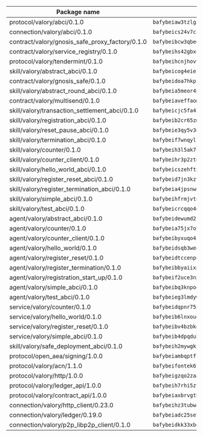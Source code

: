 | Package name                                                  | Package hash                                                  |
| ------------------------------------------------------------- | ------------------------------------------------------------- |
| protocol/valory/abci/0.1.0                                    | `bafybeiaw3tzlg3rkvnn5fcufblktmfwngmxugn4yo7pyjp76zz6aqtqcay` |
| connection/valory/abci/0.1.0                                  | `bafybeics24v7csn2xwyrkdgthrzdbuqutssx3mn572z2tavyr33banqz6u` |
| contract/valory/gnosis_safe_proxy_factory/0.1.0               | `bafybeibcw3qbegmizo432nqi66hddcvt4ww3uq4jdkoqczyafofwichzgm` |
| contract/valory/service_registry/0.1.0                        | `bafybeihs42gbxnncxyh5wygbfgz3ulkjzojse4wznylzczt5neksba7tfq` |
| protocol/valory/tendermint/0.1.0                              | `bafybeihcnjhovvyyfbkuw5sjyfx2lfd4soeocfqzxz54g67333m6nk5gxq` |
| skill/valory/abstract_abci/0.1.0                              | `bafybeicog4eierjad4f542ubhe3ez7sxgrsna7t2e5pci2hncpq5vckw4e` |
| contract/valory/gnosis_safe/0.1.0                             | `bafybeidoa7hkpzpnjswns2jq6tlisbzinzpkdqtqd6gbpyxiytt3mnszpm` |
| skill/valory/abstract_round_abci/0.1.0                        | `bafybeia5meor4p77p62khoddlqj4vg5rxiwi3djxc7feusgein6adi7t7m` |
| contract/valory/multisend/0.1.0                               | `bafybeiaveffaomsnmsc5hx62o77u7ilma6eipox7m5lrwa56737ektva3i` |
| skill/valory/transaction_settlement_abci/0.1.0                | `bafybeicjc5fa4lheqiymguk2auvcg7wzvigwzgay3mcryy2puwvxapptku` |
| skill/valory/registration_abci/0.1.0                          | `bafybeib2cr65zmunztkr3miy4sa2pwlsj2dsi4pz7rwtgg75xczc7hrj3q` |
| skill/valory/reset_pause_abci/0.1.0                           | `bafybeie3qy5v3ggc54bmrubd27kbofrkw6srgbggo3b6ewssw3pbxjuvla` |
| skill/valory/termination_abci/0.1.0                           | `bafybeif7wnqylri6w23k2wd3z6ioetx5bzmj4smwuem47usjo424rybqke` |
| skill/valory/counter/0.1.0                                    | `bafybeih3l5ak7ubujkf45sqavil2vbtjtxe7eh5urqawer2nj3avir7qva` |
| skill/valory/counter_client/0.1.0                             | `bafybeihr3p2ztqpbgzuo4xi7gwq4hjcc3khibirritnxkajaugshlzxjke` |
| skill/valory/hello_world_abci/0.1.0                           | `bafybeicszehftnlcx4m2geznt3x36c4pdmcoirdxr5pmv3z5ws2lfhuiyy` |
| skill/valory/register_reset_abci/0.1.0                        | `bafybeid7jn3kzvmpee5gpo62towv5b2gmsuy6uzhlkkb55hrzfitpcw67u` |
| skill/valory/register_termination_abci/0.1.0                  | `bafybeia4jpsnwqn2acdk65y4emz544kxhpxvki7ms6gi3qqclo65wie64e` |
| skill/valory/simple_abci/0.1.0                                | `bafybeihfrmjvtnqebjshjaaqdxbffhglpf4cmzn6b4qandwq5adnxvev6u` |
| skill/valory/test_abci/0.1.0                                  | `bafybeicrcqqo4g3ogj5g76e7zjk3aggidolmghcephpjhoujia535kwoxq` |
| agent/valory/abstract_abci/0.1.0                              | `bafybeidewumd2jucnsvchnjnfdfe5eex4iig4pv3iqxwrczxdxkfouk3w4` |
| agent/valory/counter/0.1.0                                    | `bafybeia75jx7obyoxx3cs7on4lxmdq6l7uw6vuya2j3ugjvj377t2n7yey` |
| agent/valory/counter_client/0.1.0                             | `bafybeibyxuqo4itomksd6wvr3loblr2ba4jxa4x3wvtgr3rofpl5xueaaa` |
| agent/valory/hello_world/0.1.0                                | `bafybeidsqb3weo4xftw4kukhbracv5nozp2gtdlqrxcf6szoufahczwe5u` |
| agent/valory/register_reset/0.1.0                             | `bafybeidtccenpqisukegfzypo435n4rf7ahr2xcvpgzhwuzngiyjoxucqy` |
| agent/valory/register_termination/0.1.0                       | `bafybeibbyaiixpn6zb7j6u7rrgcdm7ibdt3miua2ihbtyfdsrjyqiuwwea` |
| agent/valory/registration_start_up/0.1.0                      | `bafybeif2uce3nptm47masm2xrqi45vnualzgat7baimk6er5s2gg4fwdkq` |
| agent/valory/simple_abci/0.1.0                                | `bafybeibq3knpoegn5hbpnotpmetavvgb3x4uqqpt34ffpcjvhmfh7gxr4u` |
| agent/valory/test_abci/0.1.0                                  | `bafybeieg3lmdywlqo7ytk7iiweuuwvc7cftey2sl4fw2o7bomzrivuc77u` |
| service/valory/counter/0.1.0                                  | `bafybeidqpnr7536niha4qniqbadmzov6plvoailxeb77td6bdbh5abqzia` |
| service/valory/hello_world/0.1.0                              | `bafybeib6lnxoueaefrx3maj2ejjjkvwdt3khactyrvl3j5urg2ftn2chpq` |
| service/valory/register_reset/0.1.0                           | `bafybeibv4bzbkeqldgnijk7klhekmycpyvpozs3nu7xm2wpqvf2cwn5eyi` |
| service/valory/simple_abci/0.1.0                              | `bafybeib4dpqduhfaoswidulu4kplcytj4pgmokfzpnvjhucum2i7oie63i` |
| skill/valory/safe_deployment_abci/0.1.0                       | `bafybeih2mywgkx2z6fdjdumr3ghdth54gp6glyltrasezyo37bu3zqk7by` |
| protocol/open_aea/signing/1.0.0                               | `bafybeiambqptflge33eemdhis2whik67hjplfnqwieoa6wblzlaf7vuo44` |
| protocol/valory/acn/1.1.0                                     | `bafybeifontek6tvaecatoauiule3j3id6xoktpjubvuqi3h2jkzqg7zh7a` |
| protocol/valory/http/1.0.0                                    | `bafybeigzqo2zaakcjtzzsm6dh4x73v72xg6ctk6muyp5uq5ueb7y34fbxy` |
| protocol/valory/ledger_api/1.0.0                              | `bafybeih7rhi5zvfvwakx5ifgxsz2cfipeecsh7bm3gnudjxtvhrygpcftq` |
| protocol/valory/contract_api/1.0.0                            | `bafybeiaxbrvgtbdrh4lslskuxyp4awyr4whcx3nqq5yrr6vimzsxg5dy64` |
| connection/valory/http_client/0.23.0                          | `bafybeihz3tubwado7j3wlivndzzuj3c6fdsp4ra5r3nqixn3ufawzo3wii` |
| connection/valory/ledger/0.19.0                               | `bafybeiadc25se7dgnn4mufztwpzdono4xsfs45qknzdqyi3gckn6ccuv44` |
| connection/valory/p2p_libp2p_client/0.1.0                     | `bafybeidkk33xbga54szmitk6uwsi3ef56hbbdbuasltqtiyki34hgfpnxa` |

